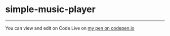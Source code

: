 # simple-music-player
---------------------

You can view and edit on Code Live on [my pen on codepen.io](https://codepen.io/MohamedFadah123/pen/poWrJLe)
